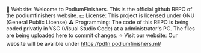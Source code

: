💠 Website: Welcome to PodiumFinishers. This is the official github REPO of the podiumfinishers website. 
💵 License: This project is licensed under GNU (General Public License) 
⚠️ Programming: The code of this REPO is being coded privatly in VSC (Visual Studio Code) at a administrator's PC. The files are being uploaded here to commit changes. 
⭐ Visit our website: Our website will be avalible under https://pdfn.podiumfinishers.ml/
